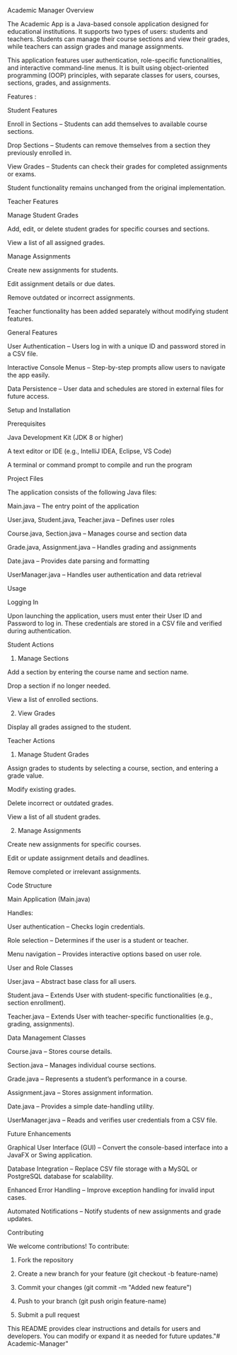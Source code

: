 Academic Manager
Overview

The Academic App is a Java-based console application designed for educational institutions. It supports two types of users: students and teachers. Students can manage their course sections and view their grades, while teachers can assign grades and manage assignments.

This application features user authentication, role-specific functionalities, and interactive command-line menus. It is built using object-oriented programming (OOP) principles, with separate classes for users, courses, sections, grades, and assignments.

Features : 

Student Features

Enroll in Sections – Students can add themselves to available course sections.

Drop Sections – Students can remove themselves from a section they previously enrolled in.

View Grades – Students can check their grades for completed assignments or exams.

Student functionality remains unchanged from the original implementation.


Teacher Features

Manage Student Grades

Add, edit, or delete student grades for specific courses and sections.

View a list of all assigned grades.


Manage Assignments

Create new assignments for students.

Edit assignment details or due dates.

Remove outdated or incorrect assignments.


Teacher functionality has been added separately without modifying student features.


General Features

User Authentication – Users log in with a unique ID and password stored in a CSV file.

Interactive Console Menus – Step-by-step prompts allow users to navigate the app easily.

Data Persistence – User data and schedules are stored in external files for future access.


Setup and Installation

Prerequisites

Java Development Kit (JDK 8 or higher)

A text editor or IDE (e.g., IntelliJ IDEA, Eclipse, VS Code)

A terminal or command prompt to compile and run the program


Project Files

The application consists of the following Java files:

Main.java – The entry point of the application

User.java, Student.java, Teacher.java – Defines user roles

Course.java, Section.java – Manages course and section data

Grade.java, Assignment.java – Handles grading and assignments

Date.java – Provides date parsing and formatting

UserManager.java – Handles user authentication and data retrieval



Usage

Logging In

Upon launching the application, users must enter their User ID and Password to log in. These credentials are stored in a CSV file and verified during authentication.

Student Actions

1. Manage Sections

Add a section by entering the course name and section name.

Drop a section if no longer needed.

View a list of enrolled sections.



2. View Grades

Display all grades assigned to the student.




Teacher Actions

1. Manage Student Grades

Assign grades to students by selecting a course, section, and entering a grade value.

Modify existing grades.

Delete incorrect or outdated grades.

View a list of all student grades.



2. Manage Assignments

Create new assignments for specific courses.

Edit or update assignment details and deadlines.

Remove completed or irrelevant assignments.




Code Structure

Main Application (Main.java)

Handles:

User authentication – Checks login credentials.

Role selection – Determines if the user is a student or teacher.

Menu navigation – Provides interactive options based on user role.


User and Role Classes

User.java – Abstract base class for all users.

Student.java – Extends User with student-specific functionalities (e.g., section enrollment).

Teacher.java – Extends User with teacher-specific functionalities (e.g., grading, assignments).


Data Management Classes

Course.java – Stores course details.

Section.java – Manages individual course sections.

Grade.java – Represents a student’s performance in a course.

Assignment.java – Stores assignment information.

Date.java – Provides a simple date-handling utility.

UserManager.java – Reads and verifies user credentials from a CSV file.


Future Enhancements

Graphical User Interface (GUI) – Convert the console-based interface into a JavaFX or Swing application.

Database Integration – Replace CSV file storage with a MySQL or PostgreSQL database for scalability.

Enhanced Error Handling – Improve exception handling for invalid input cases.

Automated Notifications – Notify students of new assignments and grade updates.


Contributing

We welcome contributions! To contribute:

1. Fork the repository


2. Create a new branch for your feature (git checkout -b feature-name)


3. Commit your changes (git commit -m "Added new feature")


4. Push to your branch (git push origin feature-name)


5. Submit a pull request

This README provides clear instructions and details for users and developers. You can modify or expand it as needed for future updates."# Academic-Manager" 
